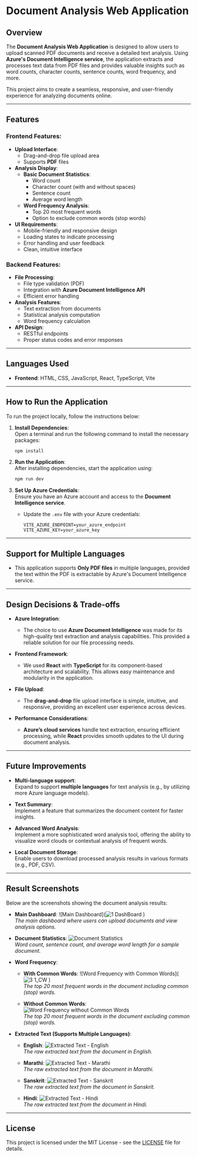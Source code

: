 # Document Analysis Web Application

## Overview

The **Document Analysis Web Application** is designed to allow users to upload scanned PDF documents and receive a detailed text analysis. Using **Azure's Document Intelligence service**, the application extracts and processes text data from PDF files and provides valuable insights such as word counts, character counts, sentence counts, word frequency, and more. 

This project aims to create a seamless, responsive, and user-friendly experience for analyzing documents online.

---

## Features

### Frontend Features:
- **Upload Interface**: 
  - Drag-and-drop file upload area
  - Supports **PDF** files
- **Analysis Display**:
  - **Basic Document Statistics**:
    - Word count
    - Character count (with and without spaces)
    - Sentence count
    - Average word length
  - **Word Frequency Analysis**:
    - Top 20 most frequent words
    - Option to exclude common words (stop words)
- **UI Requirements**:
  - Mobile-friendly and responsive design
  - Loading states to indicate processing
  - Error handling and user feedback
  - Clean, intuitive interface

### Backend Features:
- **File Processing**:
  - File type validation (PDF)
  - Integration with **Azure Document Intelligence API**
  - Efficient error handling
- **Analysis Features**:
  - Text extraction from documents
  - Statistical analysis computation
  - Word frequency calculation
- **API Design**:
  - RESTful endpoints
  - Proper status codes and error responses

---

## Languages Used

- **Frontend**: HTML, CSS, JavaScript, React, TypeScript, Vite

---

## How to Run the Application

To run the project locally, follow the instructions below:

1. **Install Dependencies**:  
   Open a terminal and run the following command to install the necessary packages:
   ```bash
   npm install
   ```

2. **Run the Application**:  
   After installing dependencies, start the application using:
   ```bash
   npm run dev
   ```

3. **Set Up Azure Credentials**:  
   Ensure you have an Azure account and access to the **Document Intelligence service**.
   - Update the `.env` file with your Azure credentials:
     ```
     VITE_AZURE_ENDPOINT=your_azure_endpoint
     VITE_AZURE_KEY=your_azure_key
     ```

---

## Support for Multiple Languages

- This application supports **Only PDF files** in multiple languages, provided the text within the PDF is extractable by Azure's Document Intelligence service.

---

## Design Decisions & Trade-offs

- **Azure Integration**:  
  - The choice to use **Azure Document Intelligence** was made for its high-quality text extraction and analysis capabilities. This provided a reliable solution for our file processing needs.
  
- **Frontend Framework**:  
  - We used **React** with **TypeScript** for its component-based architecture and scalability. This allows easy maintenance and modularity in the application.
  
- **File Upload**:  
  - The **drag-and-drop** file upload interface is simple, intuitive, and responsive, providing an excellent user experience across devices.
  
- **Performance Considerations**:  
  - **Azure’s cloud services** handle text extraction, ensuring efficient processing, while **React** provides smooth updates to the UI during document analysis.

---

## Future Improvements

- **Multi-language support**:  
  Expand to support **multiple languages** for text analysis (e.g., by utilizing more Azure language models).
  
- **Text Summary**:  
  Implement a feature that summarizes the document content for faster insights.
  
- **Advanced Word Analysis**:  
  Implement a more sophisticated word analysis tool, offering the ability to visualize word clouds or contextual analysis of frequent words.

- **Local Document Storage**:  
  Enable users to download processed analysis results in various formats (e.g., PDF, CSV).

---

## Result Screenshots

Below are the screenshots showing the document analysis results:

- **Main Dashboard**:
  ![Main Dashboard](![1 DashBoard](https://github.com/user-attachments/assets/39e1f82f-792a-4c4f-86d1-ba58d0203ae7)
)  
  _The main dashboard where users can upload documents and view analysis options._

- **Document Statistics**:
  ![Document Statistics](![2_Result](https://github.com/user-attachments/assets/cfe72770-593a-4e9a-a0cb-68ea5874cd40)
)  
  _Word count, sentence count, and average word length for a sample document._

- **Word Frequency**:
  - **With Common Words**:
    ![Word Frequency with Common Words](![3 1_CW](https://github.com/user-attachments/assets/d31147eb-ec72-4b26-bcd5-54875faef4f8)
)  
    _The top 20 most frequent words in the document including common (stop) words._
  
  - **Without Common Words**:
    ![Word Frequency without Common Words](![3_Result](https://github.com/user-attachments/assets/b066fde2-461e-4585-bc18-75fd04beac61)
)  
    _The top 20 most frequent words in the document excluding common (stop) words._

- **Extracted Text (Supports Multiple Languages)**:
  - **English**:
    ![Extracted Text - English](![4_Result](https://github.com/user-attachments/assets/32bc3681-3d75-46b0-a664-7d37a931d049)
)  
    _The raw extracted text from the document in English._

  - **Marathi**:
    ![Extracted Text - Marathi](![R_Marathi](https://github.com/user-attachments/assets/ba5c16f7-f8d6-4bd3-bf6d-f9ea68a87db4)
)  
    _The raw extracted text from the document in Marathi._

  - **Sanskrit**:
    ![Extracted Text - Sanskrit](![R_Sanskrut](https://github.com/user-attachments/assets/227b13fe-af10-406b-9494-2a01c12b8110)
)  
    _The raw extracted text from the document in Sanskrit._

  - **Hindi**:
    ![Extracted Text - Hindi](![R_Hindi](https://github.com/user-attachments/assets/7cc50c8a-cc22-4f10-bf80-78dab0934a07)
)  
    _The raw extracted text from the document in Hindi._

---

## License

This project is licensed under the MIT License - see the [LICENSE](LICENSE) file for details.
```
